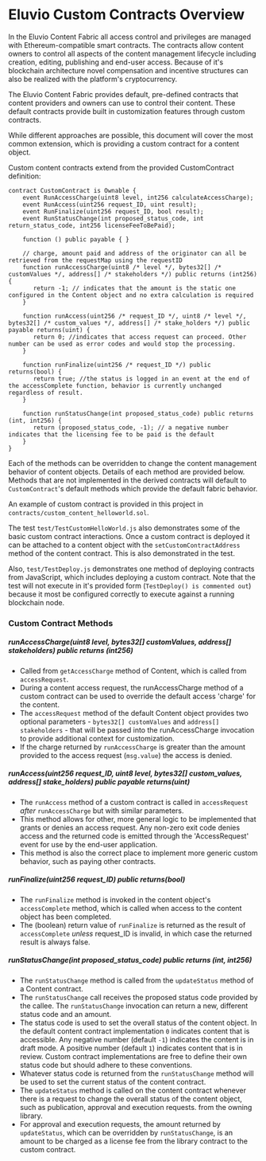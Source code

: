 # Eluvio Custom Contracts Overview

In the Eluvio Content Fabric all access control and privileges are managed with Ethereum-compatible smart contracts.
The contracts allow content owners to control all aspects of the content management lifecycle including creation, editing, publishing and end-user access.
Because of it's blockchain architecture novel compensation and incentive structures can also be realized with the platform's cryptocurrency.

The Eluvio Content Fabric provides default, pre-defined contracts that content providers and owners can use to control their content.
These default contracts provide built in customization features through custom contracts.

While different approaches are possible, this document will cover the most common extension, which is providing a custom contract for a content object.

Custom content contracts extend from the provided CustomContract definition:

```
contract CustomContract is Ownable {
    event RunAccessCharge(uint8 level, int256 calculateAccessCharge);
    event RunAccess(uint256 request_ID, uint result);
    event RunFinalize(uint256 request_ID, bool result);
    event RunStatusChange(int proposed_status_code, int return_status_code, int256 licenseFeeToBePaid);
    
    function () public payable { }
    
    // charge, amount paid and address of the originator can all be retrieved from the requestMap using the requestID
    function runAccessCharge(uint8 /* level */, bytes32[] /* customValues */, address[] /* stakeholders */) public returns (int256) {
       return -1; // indicates that the amount is the static one configured in the Content object and no extra calculation is required
    }
    
    function runAccess(uint256 /* request_ID */, uint8 /* level */, bytes32[] /* custom_values */, address[] /* stake_holders */) public payable returns(uint) {
       return 0; //indicates that access request can proceed. Other number can be used as error codes and would stop the processing.
    }
    
    function runFinalize(uint256 /* request_ID */) public returns(bool) {
       return true; //the status is logged in an event at the end of the accessComplete function, behavior is currently unchanged regardless of result.
    }
    
    function runStatusChange(int proposed_status_code) public returns (int, int256) {
       return (proposed_status_code, -1); // a negative number indicates that the licensing fee to be paid is the default
    }   
}
```

Each of the methods can be overridden to change the content management behavior of content objects.
Details of each method are provided below.
Methods that are not implemented in the derived contracts will default to `CustomContract`'s default methods which provide the default fabric behavior.

An example of custom contract is provided in this project in `contracts/custom_content_helloworld.sol`.

The test `test/TestCustomHelloWorld.js` also demonstrates some of the basic custom contract interactions.
Once a custom contract is deployed it can be attached to a content object with the `setCustomContractAddress` method of the content contract.
This is also demonstrated in the test.

Also, `test/TestDeploy.js` demonstrates one method of deploying contracts from JavaScript, which includes deploying a custom contract.
Note that the test will not execute in it's provided form (`TestDeploy() is commented out`) because it most be configured correctly to execute against a running blockchain node.

### Custom Contract Methods

##### runAccessCharge(uint8 level, bytes32[] customValues, address[] stakeholders) public returns (int256)

* Called from `getAccessCharge` method of Content, which is called from `accessRequest`.
* During a content access request, the runAccessCharge method of a custom contract can be used to override the default access 'charge' for the content.
* The `accessRequest` method of the default Content object provides two optional parameters - `bytes32[] customValues` and `address[] stakeholders` - that will be passed into 
   the runAccessCharge invocation to provide additional context for customization.
* If the charge returned by `runAccessCharge` is greater than the amount provided to the access request (`msg.value`) the access is denied.

##### runAccess(uint256 request_ID, uint8 level, bytes32[] custom_values, address[] stake_holders) public payable returns(uint)

* The `runAccess` method of a custom contract is called in `accessRequest` *after* `runAccessCharge` but with similar parameters. 
* This method allows for other, more general logic to be implemented that grants or denies an access request.
   Any non-zero exit code denies access and the returned code is emitted through the 'AccessRequest' event for use by the end-user application. 
* This method is also the correct place to implement more generic custom behavior, such as paying other contracts.
   
##### runFinalize(uint256 request_ID) public returns(bool)

* The `runFinalize` method is invoked in the content object's `accessComplete` method, which is called when access to the content object has been completed.   
* The (boolean) return value of `runFinalize` is returned as the result of `accessComplete` *unless* request_ID is invalid, in which case the returned result is always false.

##### runStatusChange(int proposed_status_code) public returns (int, int256)

* The `runStatusChange` method is called from the `updateStatus` method of a Content contract.
* The `runStatusChange` call receives the proposed status code provided by the callee. The `runStatusChange` invocation can return a new, different status code and an amount.
* The status code is used to set the overall status of the content object. In the default content contract implementation `0` indicates content that is accessible. 
   Any negative number (default `-1`) indicates the content is in draft mode. A positive number (default `1`) indicates content that is in review. Custom contract implementations
   are free to define their own status code but should adhere to these conventions.
* Whatever status code is returned from the `runStatusChange` method will be used to set the current status of the content contract. 
* The `updateStatus` method is called on the content contract whenever there is a request to change the overall status of the content object, such as publication, approval and execution requests.
   from the owning library.
* For approval and execution requests, the amount returned by `updateStatus`, which can be overridden by `runStatusChange`, is an amount to be charged as a license fee from the library contract to the custom contract.    
